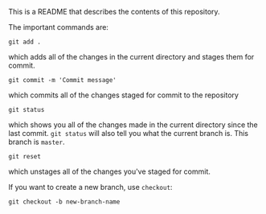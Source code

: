 This is a README that describes the contents of this repository.

The important commands are:

```
git add .
```
which adds all of the changes in the current directory and stages them for commit.

```
git commit -m 'Commit message'
```
which commits all of the changes staged for commit to the repository

```
git status
```
which shows you all of the changes made in the current directory since the last commit. `git status` will also tell you what the current branch is. This branch is `master`.

```
git reset
```
which unstages all of the changes you've staged for commit.

If you want to create a new branch, use `checkout`:

```
git checkout -b new-branch-name
```
